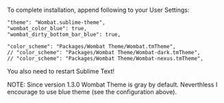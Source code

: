 To complete installation, append following to your User Settings:

    "theme": "Wombat.sublime-theme",
    "wombat_color_blue": true,
    "wombat_dirty_bottom_bar_blue": true,

    "color_scheme": "Packages/Wombat Theme/Wombat.tmTheme",
    // "color_scheme": "Packages/Wombat Theme/Wombat-dark.tmTheme",
    // "color_scheme": "Packages/Wombat Theme/Wombat-nexus.tmTheme",

You also need to restart Sublime Text!

NOTE: Since version 1.3.0 Wombat Theme is gray by default.
      Neverthless I encourage to use blue theme (see the configuration above).

